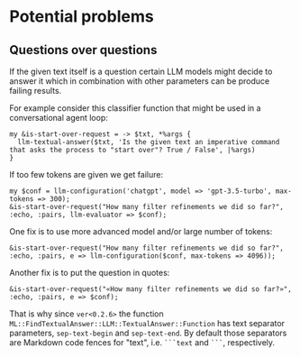 # Potential problems

## Questions over questions

If the given text itself is a question certain LLM models might decide to answer it which in combination with
other parameters can be produce failing results.

For example consider this classifier function that might be used in a conversational agent loop:

```perl6
my &is-start-over-request = -> $txt, *%args { 
  llm-textual-answer($txt, 'Is the given text an imperative command that asks the process to "start over"? True / False', |%args)
}
```

If too few tokens are given we get failure:

```perl6
my $conf = llm-configuration('chatgpt', model => 'gpt-3.5-turbo', max-tokens => 300);
&is-start-over-request("How many filter refinements we did so far?", :echo, :pairs, llm-evaluator => $conf);
```

One fix is to use more advanced model and/or large number of tokens:

```perl6
&is-start-over-request("How many filter refinements we did so far?", :echo, :pairs, e => llm-configuration($conf, max-tokens => 4096));
```

Another fix is to put the question in quotes:

```perl6
&is-start-over-request("«How many filter refinements we did so far?»", :echo, :pairs, e => $conf);
```

That is why since `ver<0.2.6>` the function `ML::FindTextualAnswer::LLM::TextualAnswer::Function` has
text separator parameters, `sep-text-begin` and `sep-text-end`.
By default those separators are Markdown code fences for "text", 
i.e. `` ```text `` and `` ``` ``, respectively.